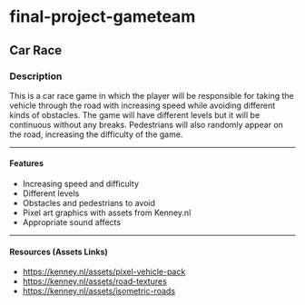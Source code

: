 # final-project-gameteam

## Car Race
### Description
This is a car race game in which the player will be responsible for taking the vehicle through the road with increasing speed while avoiding different kinds of obstacles. The game will have different levels but it will be continuous without any breaks. Pedestrians will also randomly appear on the road, increasing the difficulty of the game.
<hr>

#### Features
* Increasing speed and difficulty
* Different levels
* Obstacles and pedestrians to avoid
* Pixel art graphics with assets from Kenney.nl
* Appropriate sound affects
<hr>

#### Resources (Assets Links)
* https://kenney.nl/assets/pixel-vehicle-pack 
* https://kenney.nl/assets/road-textures
* https://kenney.nl/assets/isometric-roads 

